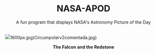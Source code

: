 <div align="center">
  <h1>
    NASA-APOD
  </h1>
</div>
  
<div align="center">
  A fun program that displays NASA's Astronomy Picture of the Day
</div>

<br>

![](https://apod.nasa.gov/apod/image/2308/FalconHeavyRedstoneHaskell.jpeg)1600px.jpg)Circumpolarv2comentada.jpg)

<p align = "center">
  <b>The Falcon and the Redstone</b>
</p>
